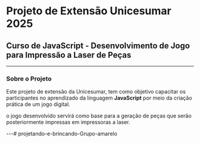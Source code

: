 # Projeto de Extensão Unicesumar 2025  
## Curso de JavaScript - Desenvolvimento de Jogo para Impressão a Laser de Peças

---

### Sobre o Projeto

Este projeto de extensão da Unicesumar, tem como objetivo capacitar os participantes no aprendizado da linguagem **JavaScript** por meio da criação prática de um jogo digital. 

o jogo desenvolvido servirá como base para a geração de peças que serão posteriormente impressas em impressoras a laser.

---# projetando-e-brincando-Grupo-amarelo
